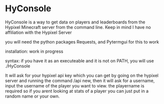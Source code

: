 # HyConsole
HyConsole is a way to get data on players and leaderboards from the Hypixel Minecraft server from the command line. 
Keep in mind I have no affiliation with the Hypixel Server

you will need the python packages Requests, and Pytermgui for this to work

installation:
  work in progress
  
 syntax: if you have it as an executeable and it is not on PATH, you will use ./HyConsole
 
 It will ask for your hypixel api key which you can get by going on the hypixel server and running the command /api new, then it will ask for a username, input the username of the player you want to view. the playername is required so if you arent looking at stats of a player you can just put in a random name or your own.
